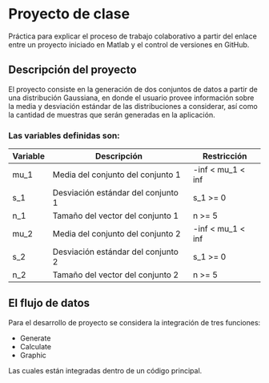 # Proyecto de clase
Práctica para explicar el proceso de trabajo colaborativo a partir del enlace entre un proyecto iniciado en Matlab y el control de versiones en GitHub.
## Descripción del proyecto
El proyecto consiste en la generación de dos conjuntos de datos a partir de una distribución Gaussiana, en donde el usuario provee información sobre la media y desviación estándar de las distribuciones a considerar, así como la cantidad de muestras que serán generadas en la aplicación.
### Las variables definidas son:
| Variable | Descripción | Restricción |
| -------- | ----------- | ----------- |
| mu_1 | Media del conjunto del conjunto 1 | -inf < mu_1 < inf |
| s_1 | Desviación estándar del conjunto 1 | s_1 >= 0 |
| n_1 | Tamaño del vector del conjunto 1 | n >= 5 |
| mu_2 | Media del conjunto del conjunto 2 | -inf < mu_1 < inf |
| s_2 | Desviación estándar del conjunto 2 | s_1 >= 0 |
| n_2 | Tamaño del vector del conjunto 2 | n >= 5 |
## El flujo de datos
Para el desarrollo de proyecto se considera la integración de tres funciones:
* Generate
* Calculate
* Graphic

Las cuales están integradas dentro de un código principal.

